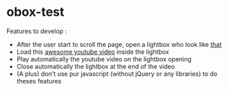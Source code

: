 obox-test
=========

Features to develop :

* After the user start to scroll the page, open a lightbox who look like [that](http://lokeshdhakar.com/projects/lightbox2/)
* Load this [awesome youtube video](https://www.youtube.com/watch?v=J---aiyznGQ) inside the lightbox 
* Play automatically the youtube video on the lightbox opening
* Close automatically the lightbox at the end of the video
* (A plus) don't use pur javascript (without jQuery or any libraries) to do theses features 
